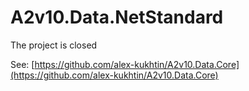 # A2v10.Data.NetStandard
The project is closed

See: [https://github.com/alex-kukhtin/A2v10.Data.Core](https://github.com/alex-kukhtin/A2v10.Data.Core)
